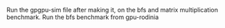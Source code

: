 Run the gpgpu-sim file after making it, on the bfs and matrix multiplication benchmark.
Run the bfs benchmark from gpu-rodinia
